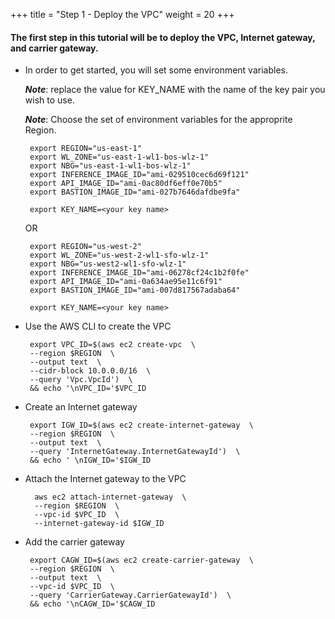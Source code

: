 +++
title = "Step 1 - Deploy the VPC"
weight = 20
+++

#### The first step in this tutorial will be to deploy the VPC, Internet gateway, and carrier gateway.



*  In order to get started, you will set some environment variables.
    
    ***Note***: replace the value for KEY_NAME with the name of the key pair
    you wish to use. 
    
    ***Note***: Choose the set of environment variables for the approprite Region.

        export REGION="us-east-1"
        export WL_ZONE="us-east-1-wl1-bos-wlz-1"
        export NBG="us-east-1-wl1-bos-wlz-1"
        export INFERENCE_IMAGE_ID="ami-029510cec6d69f121"
        export API_IMAGE_ID="ami-0ac80df6eff0e70b5"
        export BASTION_IMAGE_ID="ami-027b7646dafdbe9fa"

        export KEY_NAME=<your key name>

    OR

        export REGION="us-west-2"
        export WL_ZONE="us-west-2-wl1-sfo-wlz-1"
        export NBG="us-west2-wl1-sfo-wlz-1"
        export INFERENCE_IMAGE_ID="ami-06278cf24c1b2f0fe"
        export API_IMAGE_ID="ami-0a634ae95e11c6f91"
        export BASTION_IMAGE_ID="ami-007d817567adaba64"

        export KEY_NAME=<your key name>   

*  Use the AWS CLI to create the VPC

        export VPC_ID=$(aws ec2 create-vpc  \
        --region $REGION  \
        --output text  \
        --cidr-block 10.0.0.0/16  \
        --query 'Vpc.VpcId')  \
        && echo '\nVPC_ID='$VPC_ID

*  Create an Internet gateway 

        export IGW_ID=$(aws ec2 create-internet-gateway  \
        --region $REGION  \
        --output text  \
        --query 'InternetGateway.InternetGatewayId')  \
        && echo ' \nIGW_ID='$IGW_ID

* Attach the Internet gateway to the VPC

        aws ec2 attach-internet-gateway  \
        --region $REGION  \
        --vpc-id $VPC_ID  \
        --internet-gateway-id $IGW_ID

*  Add the carrier gateway

        export CAGW_ID=$(aws ec2 create-carrier-gateway  \
        --region $REGION  \
        --output text  \
        --vpc-id $VPC_ID  \
        --query 'CarrierGateway.CarrierGatewayId')  \
        && echo '\nCAGW_ID='$CAGW_ID
